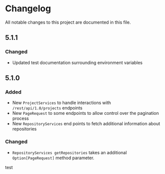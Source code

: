 # Changelog
All notable changes to this project are documented in this file.

## 5.1.1

### Changed
* Updated test documentation surrounding environment variables

## 5.1.0

### Added
* New `ProjectServices` to handle interactions with `/rest/api/1.0/projects` endpoints
* New `PageRequest` to some endpoints to allow control over the pagination process 
* New `RepositoryServices` end points to fetch additional information about repositories

### Changed
* `RepositoryServices getRepositories` takes an additional `Option[PageRequest]` method parameter. 


test
